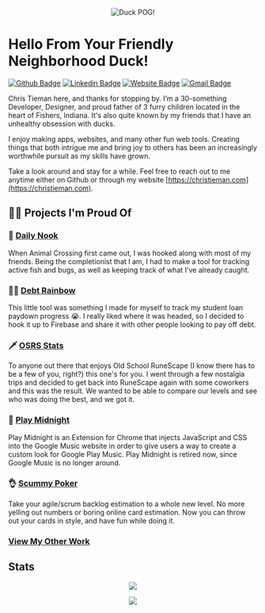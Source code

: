 <p align="center">
  <img src="https://user-images.githubusercontent.com/1869084/174348728-b4966cb8-259f-4fc6-bd95-89e16ff3ca39.png" alt="Duck POG!" />
</p>

# Hello From Your Friendly Neighborhood Duck!

[![Github Badge](https://img.shields.io/badge/-ducky-333333?style=for-the-badge&logo=Github&logoColor=white&link=https://github.com/ducky)](https://github.com/ducky)
[![Linkedin Badge](https://img.shields.io/badge/-christieman-blue?style=for-the-badge&logo=Linkedin&logoColor=white&link=https://www.linkedin.com/in/christieman/)](https://www.linkedin.com/in/christieman/)
[![Website Badge](https://img.shields.io/badge/-christieman.com-14acd0?style=for-the-badge&logo=Google-Chrome&logoColor=white&link=https://christieman.com)](https://christieman.com)
[![Gmail Badge](https://img.shields.io/badge/-hello@christieman-c14438?style=for-the-badge&logo=Gmail&logoColor=white&link=mailto:hello@christieman.com)](mailto:hello@christieman.com)

<!--
![Visitor Badge](https://visitor-counter-badge.vercel.app/api/ducky/ducky?label=Visitors&color=ea4c89&labelColor=444444)
-->


Chris Tieman here, and thanks for stopping by. I’m a 30-something Developer, Designer, and proud father of 3 furry children located in the heart of Fishers, Indiana. It's also quite known by my friends that I have an unhealthy obsession with ducks.

I enjoy making apps, websites, and many other fun web tools. Creating things that both intrigue me and bring joy to others has been an increasingly worthwhile pursuit as my skills have grown.

Take a look around and stay for a while. Feel free to reach out to me anytime either on Github or through my website [https://christieman.com](https://christieman.com).

## 🧑‍💻 Projects I'm Proud Of

### 🦋 [Daily Nook](https://daily-nook.web.app/)
When Animal Crossing first came out, I was hooked along with most of my friends. Being the completionist that I am, I had to make a tool for tracking active fish and bugs, as well as keeping track of what I've already caught.

### 🏳️‍🌈 [Debt Rainbow](https://debt-rainbow.web.app/)
This little tool was something I made for myself to track my student loan paydown progress 😭. I really liked where it was headed, so I decided to hook it up to Firebase and share it with other people looking to pay off debt.

### 🗡 [OSRS Stats](https://rs.christieman.com/)
To anyone out there that enjoys Old School RuneScape (I know there has to be a few of you, right?) this one's for you. I went through a few nostalgia trips and decided to get back into RuneScape again with some coworkers and this was the result. We wanted to be able to compare our levels and see who was doing the best, and we got it.

### 🎵 [Play Midnight](https://play-midnight.web.app/)
Play Midnight is an Extension for Chrome that injects JavaScript and CSS into the Google Music website in order to give users a way to create a custom look for Google Play Music. Play Midnight is retired now, since Google Music is no longer around.

### 👌 [Scummy Poker](https://scummypoker.com/)
Take your agile/scrum backlog estimation to a whole new level. No more yelling out numbers or boring online card estimation. Now you can throw out your cards in style, and have fun while doing it.

### [View My Other Work](https://christieman.com/work)

## Stats

<p align="center">
  <img src="https://github-readme-stats.vercel.app/api?username=ducky&show_icons=true&theme=dark&count_private=true" />
</p>

<p align="center">
  <img src="https://github-readme-stats.vercel.app/api/top-langs/?username=ducky&theme=dark&layout=compact" />
</p>



<!--
**ducky/ducky** is a ✨ _special_ ✨ repository because its `README.md` (this file) appears on your GitHub profile.

Here are some ideas to get you started:

- 🔭 I’m currently working on ...
- 🌱 I’m currently learning ...
- 👯 I’m looking to collaborate on ...
- 🤔 I’m looking for help with ...
- 💬 Ask me about ...
- 📫 How to reach me: ...
- 😄 Pronouns: ...
- ⚡ Fun fact: ...
-->
